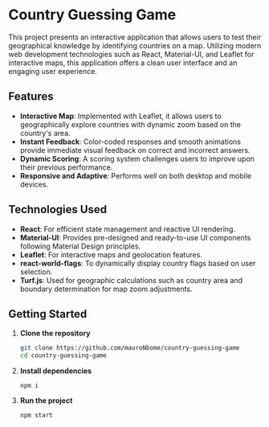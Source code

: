 # Country Guessing Game

This project presents an interactive application that allows users to test their geographical knowledge by identifying countries on a map. Utilizing modern web development technologies such as React, Material-UI, and Leaflet for interactive maps, this application offers a clean user interface and an engaging user experience.

## Features

- **Interactive Map**: Implemented with Leaflet, it allows users to geographically explore countries with dynamic zoom based on the country's area.
- **Instant Feedback**: Color-coded responses and smooth animations provide immediate visual feedback on correct and incorrect answers.
- **Dynamic Scoring**: A scoring system challenges users to improve upon their previous performance.
- **Responsive and Adaptive**: Performs well on both desktop and mobile devices.

## Technologies Used

- **React**: For efficient state management and reactive UI rendering.
- **Material-UI**: Provides pre-designed and ready-to-use UI components following Material Design principles.
- **Leaflet**: For interactive maps and geolocation features.
- **react-world-flags**: To dynamically display country flags based on user selection.
- **Turf.js**: Used for geographic calculations such as country area and boundary determination for map zoom adjustments.

## Getting Started

1. **Clone the repository**

   ```bash
   git clone https://github.com/mauroNbome/country-guessing-game
   cd country-guessing-game
   ```

2. **Install dependencies**
    ```
    npm i
    ```
3. **Run the project**
    ```
    npm start
    ```